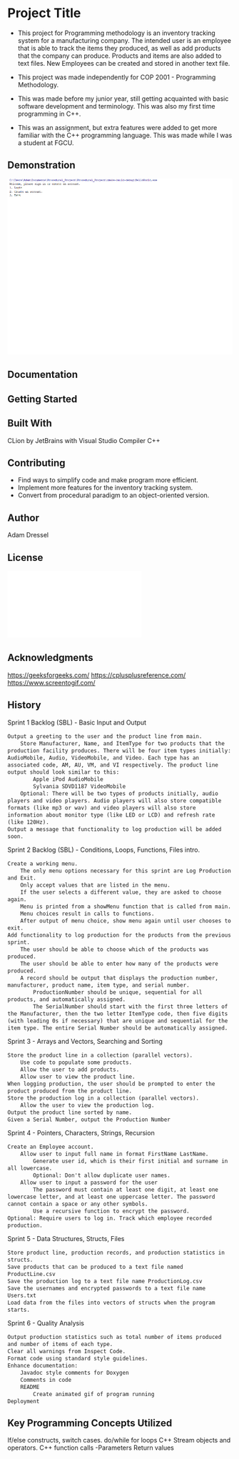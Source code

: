 # Project Title
- This project for Programming methodology is an inventory tracking system for a manufacturing company. The intended user is an employee that is able to track the items they produced, as well as add products that the company can produce. Products and items are also added to text files. New Employees can be created and stored in another text file.

- This project was made independently for COP 2001 - Programming Methodology.
- This was made before my junior year, still getting acquainted with basic software development and terminology. This was also my first time programming in C++.
- This was an assignment, but extra features were added to get more familiar with the C++ programming language.
This was made while I was a student at FGCU.

## Demonstration
![](Project_Demo.gif)

## Documentation

## Getting Started


## Built With
CLion by JetBrains with Visual Studio Compiler
C++
## Contributing
- Find ways to simplify code and make program more efficient.
- Implement more features for the inventory tracking system.
- Convert from procedural paradigm to an object-oriented version.

## Author
Adam Dressel

## License
![](LICENSE.md)

## Acknowledgments
https://geeksforgeeks.com/
https://cplusplusreference.com/
https://www.screentogif.com/
## History
Sprint 1 Backlog (SBL) - Basic Input and Output

    Output a greeting to the user and the product line from main.
        Store Manufacturer, Name, and ItemType for two products that the production facility produces. There will be four item types initially: AudioMobile, Audio, VideoMobile, and Video. Each type has an associated code, AM, AU, VM, and VI respectively. The product line output should look similar to this:
            Apple iPod AudioMobile
            Sylvania SDVD1187 VideoMobile
        Optional: There will be two types of products initially, audio players and video players. Audio players will also store compatible formats (like mp3 or wav) and video players will also store information about monitor type (like LED or LCD) and refresh rate (like 120Hz).
    Output a message that functionality to log production will be added soon. 

Sprint 2 Backlog (SBL) - Conditions, Loops, Functions, Files intro. 

    Create a working menu. 
        The only menu options necessary for this sprint are Log Production and Exit. 
        Only accept values that are listed in the menu.
        If the user selects a different value, they are asked to choose again.
        Menu is printed from a showMenu function that is called from main. 
        Menu choices result in calls to functions. 
        After output of menu choice, show menu again until user chooses to exit.
    Add functionality to log production for the products from the previous sprint.
        The user should be able to choose which of the products was produced.
        The user should be able to enter how many of the products were produced.
        A record should be output that displays the production number, manufacturer, product name, item type, and serial number. 
            ProductionNumber should be unique, sequential for all products, and automatically assigned.
            The SerialNumber should start with the first three letters of the Manufacturer, then the two letter ItemType code, then five digits (with leading 0s if necessary) that are unique and sequential for the item type. The entire Serial Number should be automatically assigned. 

Sprint 3 - Arrays and Vectors, Searching and Sorting

    Store the product line in a collection (parallel vectors). 
        Use code to populate some products.
        Allow the user to add products.
        Allow user to view the product line. 
    When logging production, the user should be prompted to enter the product produced from the product line.
    Store the production log in a collection (parallel vectors). 
        Allow the user to view the production log. 
    Output the product line sorted by name.
    Given a Serial Number, output the Production Number  

Sprint 4 - Pointers, Characters, Strings, Recursion

    Create an Employee account. 
        Allow user to input full name in format FirstName LastName.  
            Generate user id, which is their first initial and surname in all lowercase.
            Optional: Don't allow duplicate user names. 
        Allow user to input a password for the user
            The password must contain at least one digit, at least one lowercase letter, and at least one uppercase letter. The password cannot contain a space or any other symbols. 
            Use a recursive function to encrypt the password. 
    Optional: Require users to log in. Track which employee recorded production. 

Sprint 5 - Data Structures, Structs, Files

    Store product line, production records, and production statistics in structs.
    Save products that can be produced to a text file named ProductLine.csv 
    Save the production log to a text file name ProductionLog.csv 
    Save the usernames and encrypted passwords to a text file name Users.txt
    Load data from the files into vectors of structs when the program starts.

Sprint 6 - Quality Analysis

    Output production statistics such as total number of items produced and number of items of each type. 
    Clear all warnings from Inspect Code.
    Format code using standard style guidelines.
    Enhance documentation:
        Javadoc style comments for Doxygen
        Comments in code
        README
            Create animated gif of program running
    Deployment

## Key Programming Concepts Utilized
If/else constructs, switch cases.
do/while for loops
C++ Stream objects and operators.
C++ function calls
  -Parameters Return values

